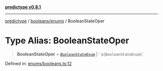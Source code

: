 [**predictype v0.8.1**](../../../README.md)

***

[predictype](../../../modules.md) / [booleans/enums](../README.md) / BooleanStateOper

# Type Alias: BooleanStateOper

> **BooleanStateOper** = [`BooleanStateEnum`](../enumerations/BooleanStateEnum.md) \| `` `${BooleanStateEnum}` ``

Defined in: [enums/booleans.ts:12](https://github.com/maduhaime/predictype/blob/2310adbaccb6fbc00cdab8e345e79bd5b09e40f5/src/enums/booleans.ts#L12)
